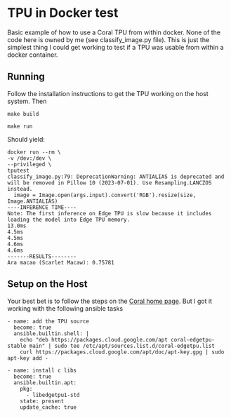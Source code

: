 # TPU in Docker test

Basic example of how to use a Coral TPU from within docker. None of the code here is owned by me (see classify_image.py file). This is just the simplest thing I could get working to test if a TPU was usable from within a docker container.

## Running

Follow the installation instructions to get the TPU working on the host system. Then

```
make build
```

```
make run
```

Should yield:

```
docker run --rm \
-v /dev:/dev \
--privileged \
tputest
classify_image.py:79: DeprecationWarning: ANTIALIAS is deprecated and will be removed in Pillow 10 (2023-07-01). Use Resampling.LANCZOS instead.
  image = Image.open(args.input).convert('RGB').resize(size, Image.ANTIALIAS)
----INFERENCE TIME----
Note: The first inference on Edge TPU is slow because it includes loading the model into Edge TPU memory.
13.0ms
4.5ms
4.5ms
4.6ms
4.6ms
-------RESULTS--------
Ara macao (Scarlet Macaw): 0.75781
```

## Setup on the Host

Your best bet is to follow the steps on the [Coral home page](https://coral.ai/docs/). But I got it working with the following ansible tasks

```
- name: add the TPU source
  become: true
  ansible.builtin.shell: |
    echo "deb https://packages.cloud.google.com/apt coral-edgetpu-stable main" | sudo tee /etc/apt/sources.list.d/coral-edgetpu.list
    curl https://packages.cloud.google.com/apt/doc/apt-key.gpg | sudo apt-key add -

- name: install c libs
  become: true
  ansible.builtin.apt:
    pkg:
      - libedgetpu1-std
    state: present
    update_cache: true
```
